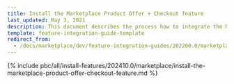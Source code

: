 ```yaml
---
title: Install the Marketplace Product Offer + Checkout feature
last_updated: May 3, 2021
description: This document describes the process how to integrate the Marketplace Product Offer + Checkout feature into a Spryker Marketplace project.
template: feature-integration-guide-template
redirect_from:
  - /docs/marketplace/dev/feature-integration-guides/202200.0/marketplace-product-offer-checkout-feature-integration.html
---
```


{% include pbc/all/install-features/202410.0/marketplace/install-the-marketplace-product-offer-checkout-feature.md %} <!-- To edit, see /_includes/pbc/all/install-features/202311.0/marketplace/install-the-marketplace-product-offer-checkout-feature.md -->

